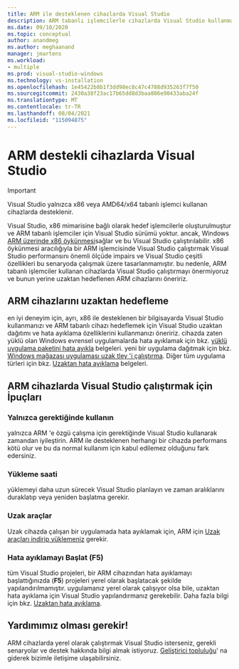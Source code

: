 ```yaml
---
title: ARM ile desteklenen cihazlarda Visual Studio
description: ARM tabanlı işlemcilerle cihazlarda Visual Studio kullanmak için Öneriler.
ms.date: 09/10/2020
ms.topic: conceptual
author: anandmeg
ms.author: meghaanand
manager: jmartens
ms.workload:
- multiple
ms.prod: visual-studio-windows
ms.technology: vs-installation
ms.openlocfilehash: 1e45422b8b1f3dd98ec8c47c4788d935263f7f50
ms.sourcegitcommit: 2430a38f23ac17b65dd8d3baa806e90433aba24f
ms.translationtype: MT
ms.contentlocale: tr-TR
ms.lasthandoff: 08/04/2021
ms.locfileid: "115094875"
---
```

# <a name="visual-studio-on-arm-powered-devices"></a>ARM destekli cihazlarda Visual Studio

> [!IMPORTANT]
> Visual Studio yalnızca x86 veya AMD64/x64 tabanlı işlemci kullanan cihazlarda desteklenir.

Visual Studio, x86 mimarisine bağlı olarak hedef işlemcilerle oluşturulmuştur ve ARM tabanlı işlemciler için Visual Studio sürümü yoktur. ancak, Windows [ARM üzerinde x86 öykünmesi](https://www.docs.microsoft.com/windows/uwp/porting/apps-on-arm-x86-emulation)sağlar ve bu Visual Studio çalıştırılabilir. x86 öykünmesi aracılığıyla bir ARM işlemcisinde Visual Studio çalıştırmak Visual Studio performansını önemli ölçüde impairs ve Visual Studio çeşitli özellikleri bu senaryoda çalışmak üzere tasarlanmamıştır. bu nedenle, ARM tabanlı işlemciler kullanan cihazlarda Visual Studio çalıştırmayı önermiyoruz ve bunun yerine uzaktan hedeflenen ARM cihazlarını öneririz.

## <a name="remote-targeting-arm-devices"></a>ARM cihazlarını uzaktan hedefleme
en iyi deneyim için, ayrı, x86 ile desteklenen bir bilgisayarda Visual Studio kullanmanızı ve ARM tabanlı cihazı hedeflemek için Visual Studio uzaktan dağıtımı ve hata ayıklama özelliklerini kullanmanızı öneririz. cihazda zaten yüklü olan Windows evrensel uygulamalarda hata ayıklamak için bkz. [yüklü uygulama paketini hata ayıkla](../debugger/debug-installed-app-package.md) belgeleri. yeni bir uygulama dağıtmak için bkz. [Windows mağazası uygulaması uzak tley 'i çalıştırma](../debugger/run-windows-store-apps-on-a-remote-machine.md). Diğer tüm uygulama türleri için bkz. [Uzaktan hata ayıklama](../debugger/remote-debugging.md) belgeleri.

## <a name="tips-for-running-visual-studio-on-arm-devices"></a>ARM cihazlarda Visual Studio çalıştırmak için İpuçları

### <a name="use-only-when-needed"></a>Yalnızca gerektiğinde kullanın
yalnızca ARM 'e özgü çalışma için gerektiğinde Visual Studio kullanarak zamandan iyileştirin. ARM ile desteklenen herhangi bir cihazda performans kötü olur ve bu da normal kullanım için kabul edilemez olduğunu fark edersiniz.

### <a name="install-time"></a>Yükleme saati
yüklemeyi daha uzun sürecek Visual Studio planlayın ve zaman aralıklarını duraklatıp veya yeniden başlatma gerekir.
 
### <a name="remote-tools"></a>Uzak araçlar
Uzak cihazda çalışan bir uygulamada hata ayıklamak için, ARM için [Uzak araçları indirip yüklemeniz](../debugger/remote-debugging.md#download-and-install-the-remote-tools) gerekir.

### <a name="start-debugging-f5"></a>Hata ayıklamayı Başlat (F5)
tüm Visual Studio projeleri, bir ARM cihazından hata ayıklamayı başlattığınızda (**F5**) projeleri yerel olarak başlatacak şekilde yapılandırılmamıştır. uygulamanız yerel olarak çalışıyor olsa bile, uzaktan hata ayıklama için Visual Studio yapılandırmanız gerekebilir. Daha fazla bilgi için bkz. [Uzaktan hata ayıklama](../debugger/remote-debugging.md).

## <a name="we-need-your-help"></a>Yardımımız olması gerekir!
ARM cihazlarda yerel olarak çalıştırmak Visual Studio isterseniz, gerekli senaryolar ve destek hakkında bilgi almak istiyoruz. [Geliştirici topluluğu](https://developercommunity.visualstudio.com/idea/1161018/native-arm-support-for-visual-studio.html)' na giderek bizimle iletişime ulaşabilirsiniz.
